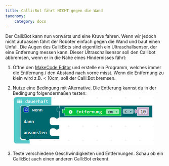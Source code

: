 ```yaml
---
title: Calli:Bot fährt NICHT gegen die Wand
taxonomy:
    category: docs
---
```


Der Calli:Bot kann nun vorwärts und eine Kruve fahren. Wenn wir jedoch nicht aufpassen fährt der Roboter einfach gegen die Wand und baut einen Unfall. Die Augen des Calli:Bots sind eigentlich ein Ultraschallsensor, der eine Entfernung messen kann. Dieser Ultraschallsensor soll den Callibot abbremsen, wenn er in die Nähe eines Hindernisses fährt:

1. Öffne den [MakeCode Editor](https://makecode.calliope.cc/) und erstelle ein Programm, welches immer die Entfernung / den Abstand nach vorne misst. Wenn die Entfernung zu klein wird z.B. < 10cm, soll der Calli:Bot bremsen.

2. Nutze eine Bedingung mit Alternative. Die Entferung kannst du in der Bedingung folgendermaßen testen:
![alt](./entfernung.png)

3. Teste verschiedene Geschwindigkeiten und Entfernungen. Schau ob ein Calli:Bot auch einen anderen Calli:Bot erkennt.
